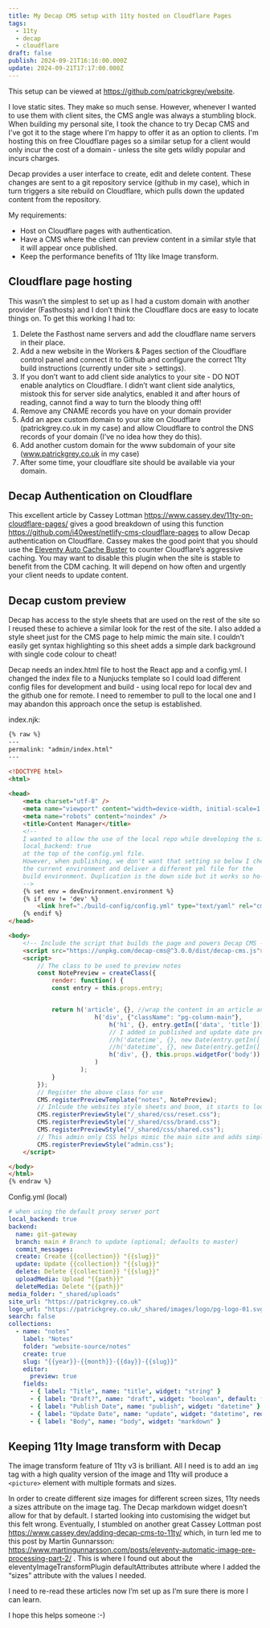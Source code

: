 ```yaml
---
title: My Decap CMS setup with 11ty hosted on Cloudflare Pages
tags:
  - 11ty
  - decap
  - cloudflare
draft: false
publish: 2024-09-21T16:16:00.000Z
update: 2024-09-21T17:17:00.000Z
---
```

This setup can be viewed at <https://github.com/patrickgrey/website>. 

I love static sites. They make so much sense. However, whenever I wanted to use them with client sites, the CMS angle was always a stumbling block. When building my personal site, I took the chance to try Decap CMS and I've got it to the stage where I'm happy to offer it as an option to clients. I'm hosting this on free Cloudflare pages so a similar setup for a client would only incur the cost of a domain - unless the site gets wildly popular and incurs charges.

Decap provides a user interface to create, edit and delete content. These changes are sent to a git repository service (github in my case), which in turn triggers a site rebuild on Cloudflare, which pulls down the updated content from the repository.

My requirements:

* Host on Cloudflare pages with authentication.
* Have a CMS where the client can preview content in a similar style that it will appear once published.
* Keep the performance benefits of 11ty like Image transform.

## Cloudflare page hosting

This wasn’t the simplest to set up as I had a custom domain with another provider (Fasthosts) and I don’t think the Cloudflare docs are easy to locate things on. To get this working I had to:

1. Delete the Fasthost name servers and add the cloudflare name servers in their place.
2. Add a new website in the Workers & Pages section of the Cloudflare control panel and connect it to Github and configure the correct 11ty build instructions (currently under site > settings).
3. If you don’t want to add client side analytics to your site - DO NOT enable analytics on Cloudflare. I didn’t want client side analytics, mistook this for server side analytics, enabled it and after hours of reading, cannot find a way to turn the bloody thing off!
4. Remove any CNAME records you have on your domain provider
5. Add an apex custom domain to your site on Cloudflare (patrickgrey.co.uk in my case) and allow Cloudflare to control the DNS records of your domain (I’ve no idea how they do this).
6. Add another custom domain for the www subdomain of your site (www.patrickgrey.co.uk in my case)
7. After some time, your cloudflare site should be available via your domain.

## Decap Authentication on Cloudflare

This excellent article by Cassey Lottman <https://www.cassey.dev/11ty-on-cloudflare-pages/> gives a good breakdown of using this function  <https://github.com/i40west/netlify-cms-cloudflare-pages> to allow Decap authentication on Cloudflare. Cassey makes the good point that you should use the [Eleventy Auto Cache Buster](https://github.com/Denperidge/eleventy-auto-cache-buster) to counter Cloudflare’s aggressive caching. You may want to disable this plugin when the site is stable to benefit from the CDM caching. It will depend on how often and urgently your client needs to update content.

## Decap custom preview

Decap has access to the style sheets that are used on the rest of the site so I reused these to achieve a similar look for the rest of the site. I also added a style sheet just for the CMS page to help mimic the main site. I couldn’t easily get syntax highlighting so this sheet adds a simple dark background with single code colour to cheat!

Decap needs an index.html file to host the React app and a config.yml. I changed the index file to a Nunjucks template so I could load different config files for development and build - using local repo for local dev and the github one for remote. I need to remember to pull to the local one and I may abandon this approach once the setup is established.

index.njk:

```html
{% raw %}
---
permalink: "admin/index.html"
---

<!DOCTYPE html>
<html>
 
<head>
    <meta charset="utf-8" />
    <meta name="viewport" content="width=device-width, initial-scale=1.0" />
    <meta name="robots" content="noindex" />
    <title>Content Manager</title>
    <!--
    I wanted to allow the use of the local repo while developing the site. To do this I put
    local_backend: true
    at the top of the config.yml file.
    However, when publishing, we don't want that setting so below I check
    the current environment and deliver a different yml file for the
    build environment. Duplication is the down side but it works so ho-hum.
    -->
    {% set env = devEnvironment.environment %}
    {% if env != 'dev' %}
        <link href="./build-config/config.yml" type="text/yaml" rel="cms-config-url">
    {% endif %}
</head>

<body>
    <!-- Include the script that builds the page and powers Decap CMS -->
    <script src="https://unpkg.com/decap-cms@^3.0.0/dist/decap-cms.js"></script>
    <script>
        // The class to be used to preview notes
        const NotePreview = createClass({
            render: function() {
            const entry = this.props.entry;


            return h('article', {}, //wrap the content in an article and div to get the same layout as the main website.
                        h('div', {"className": "pg-column-main"},
                            h('h1', {}, entry.getIn(['data', 'title'])),
                            // I added in published and update date previews but this would add too much complexity to format like the site so I just removed them as clients can see the dates in the UI.
                            //h('datetime', {}, new Date(entry.getIn(['data', 'publish'])).toString()),
                            //h('datetime', {}, new Date(entry.getIn(['data', 'update'])).toString() || "No date"),
                            h('div', {}, this.props.widgetFor('body'))
                        )
                    );
            }
        });
        // Register the above class for use
        CMS.registerPreviewTemplate("notes", NotePreview);
        // Inlcude the websites style sheets and boom, it starts to look very similar.
        CMS.registerPreviewStyle("/_shared/css/reset.css");
        CMS.registerPreviewStyle("/_shared/css/brand.css");
        CMS.registerPreviewStyle("/_shared/css/shared.css");
        // This admin only CSS helps mimic the main site and adds simple syntax highlighting.
        CMS.registerPreviewStyle("admin.css");
    </script>

</body>
</html>
{% endraw %}
```

Config.yml (local)

```yaml
# when using the default proxy server port
local_backend: true
backend:
  name: git-gateway
  branch: main # Branch to update (optional; defaults to master)
  commit_messages:
  create: Create {{collection}} "{{slug}}"
  update: Update {{collection}} "{{slug}}"
  delete: Delete {{collection}} "{{slug}}"
  uploadMedia: Upload "{{path}}"
  deleteMedia: Delete "{{path}}"
media_folder: "_shared/uploads"
site_url: "https://patrickgrey.co.uk"
logo_url: "https://patrickgrey.co.uk/_shared/images/logo/pg-logo-01.svg"
search: false
collections:
  - name: "notes"
    label: "Notes"
    folder: "website-source/notes"
    create: true
    slug: "{{year}}-{{month}}-{{day}}-{{slug}}"
    editor:
      preview: true
    fields:
      - { label: "Title", name: "title", widget: "string" }
      - { label: "Draft?", name: "draft", widget: "boolean", default: false }
      - { label: "Publish Date", name: "publish", widget: "datetime" }
      - { label: "Update Date", name: "update", widget: "datetime", required: false }
      - { label: "Body", name: "body", widget: "markdown" }
```

## Keeping 11ty Image transform with Decap

The image transform feature of 11ty v3 is brilliant. All I need is to add an `img` tag with a high quality version of the image and 11ty will produce a `<picture>` element with multiple formats and sizes.

In order to create different size images for different screen sizes, 11ty needs a sizes attribute on the image tag. The Decap markdown widget doesn’t allow for that by default. I started looking into customising the widget but this felt wrong. Eventually, I stumbled on another great Cassey Lottman post <https://www.cassey.dev/adding-decap-cms-to-11ty/> which, in turn led me to this post by Martin Gunnarsson: <https://www.martingunnarsson.com/posts/eleventy-automatic-image-pre-processing-part-2/> . This is where I found out about the eleventyImageTransformPlugin defaultAttributes attribute where I added the “sizes” attribute with the values I needed.

I need to re-read these articles now I’m set up as I’m sure there is more I can learn.

I hope this helps someone :-)
